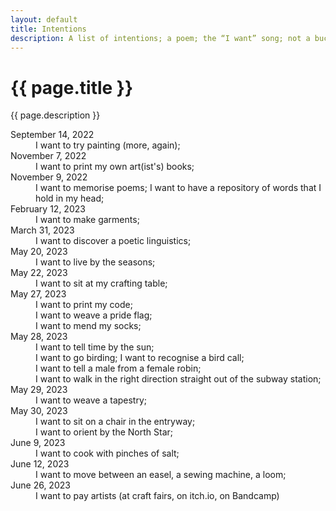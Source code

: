 ```yaml
---
layout: default
title: Intentions
description: A list of intentions; a poem; the “I want” song; not a bucket list——
---
```


<main>
  <div class="intro">
    <h1>{{ page.title }}</h1>
    <div>
      <p>{{ page.description }}</p>
    </div>
  </div>
  <div class="section">
    <dl class="intentions">
      <div>
        <dt>September 14, 2022</dt>
        <dd>I want to try painting (more, again);</dd>
      </div>
      <div>
        <dt>November 7, 2022</dt>
        <dd>I want to print my own art(ist's) books;</dd>
      </div>
      <div>
        <dt>November 9, 2022</dt>
        <dd>I want to memorise poems; I want to have a repository of words that I hold in my head;</dd>
      </div>
      <div>
        <dt>February 12, 2023</dt>
        <dd>I want to make garments;</dd>
      </div>
      <div>
        <dt>March 31, 2023</dt>
        <dd>I want to discover a poetic linguistics;</dd>
      </div>
      <div>
        <dt>May 20, 2023</dt>
        <dd>I want to live by the seasons;</dd>
      </div>
      <div>
        <dt>May 22, 2023</dt>
        <dd>I want to sit at my crafting table;</dd>
      </div>
      <div>
        <dt>May 27, 2023</dt>
        <div>
          <dd>I want to print my code;</dd>
          <dd>I want to weave a pride flag;</dd>
          <dd>I want to mend my socks;</dd>
        </div>
      </div>
      <div>
        <dt>May 28, 2023</dt>
        <div>
          <dd>I want to tell time by the sun;</dd>
          <dd>I want to go birding; I want to recognise a bird call;</dd>
          <dd>I want to tell a male from a female robin;</dd>
          <dd>I want to walk in the right direction straight out of the subway station;</dd>
        </div>
      </div>
      <div>
        <dt>May 29, 2023</dt>
        <dd>I want to weave a tapestry;</dd>
      </div>
      <div>
        <dt>May 30, 2023</dt>
        <div>
          <dd>I want to sit on a chair in the entryway;</dd>
          <dd>I want to orient by the North Star;</dd>
        </div>
      </div>
      <div>
        <dt>June 9, 2023</dt>
        <dd>I want to cook with pinches of salt;</dd>
      </div>
      <div>
        <dt>June 12, 2023</dt>
        <dd>I want to move between an easel, a sewing machine, a loom;</dd>
      </div>
      <div>
        <dt>June 26, 2023</dt>
        <dd>I want to pay artists (at craft fairs, on itch.io, on Bandcamp)</dd>
      </div>
    </dl>
  </div>
</main>